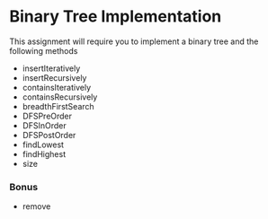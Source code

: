 # Binary Tree Implementation 

This assignment will require you to implement a binary tree and the following methods

- insertIteratively 
- insertRecursively
- containsIteratively
- containsRecursively
- breadthFirstSearch
- DFSPreOrder
- DFSInOrder
- DFSPostOrder
- findLowest
- findHighest
- size

### Bonus

- remove
